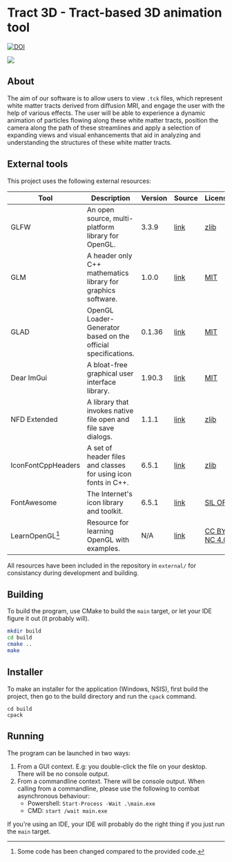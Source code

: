 # Tract 3D - Tract-based 3D animation tool

[![DOI](https://zenodo.org/badge/759514608.svg)](https://zenodo.org/doi/10.5281/zenodo.10928272)

[<img src="https://imgur.com/0K4xL5T.png">](https://youtube.com/watch?v=c3KDAMpXADE)

## About

The aim of our software is to allow users to view `.tck` files, which represent white matter tracts
derived from diffusion MRI, and engage the user with the help of various effects.
The user will be able to experience a dynamic animation of particles flowing along these white matter
tracts, position the camera along the path of these streamlines and apply a selection of expanding views and
visual enhancements that aid in analyzing and understanding the structures of these white matter tracts.

## External tools

This project uses the following external resources:

| Tool               | Description                                                    | Version | Source                                                    | License                                                                       |
|--------------------|----------------------------------------------------------------|---------|-----------------------------------------------------------|-------------------------------------------------------------------------------|
| GLFW               | An open source, multi-platform library for OpenGL.             | 3.3.9   | [link](https://www.glfw.org/)                             | [zlib](https://www.glfw.org/license.html)                                     |
| GLM                | A header only C++ mathematics library for graphics software.   | 1.0.0   | [link](https://github.com/g-truc/glm)                     | [MIT](https://github.com/g-truc/glm?tab=License-1-ov-file)                    |
| GLAD               | OpenGL Loader-Generator based on the official specifications.  | 0.1.36  | [link](https://glad.dav1d.de/)                            | [MIT](https://github.com/Dav1dde/glad?tab=License-1-ov-file#readme)           |
| Dear ImGui         | A bloat-free graphical user interface library.                 | 1.90.3  | [link](https://github.com/ocornut/imgui)                  | [MIT](https://github.com/ocornut/imgui?tab=MIT-1-ov-file#readme)              |
| NFD Extended       | A library that invokes native file open and file save dialogs. | 1.1.1   | [link](https://github.com/btzy/nativefiledialog-extended) | [zlib](https://github.com/btzy/nativefiledialog-extended/blob/master/LICENSE) |
| IconFontCppHeaders | A set of header files and classes for using icon fonts in C++. | 6.5.1   | [link](https://github.com/juliettef/IconFontCppHeaders)   | [zlib](https://github.com/juliettef/IconFontCppHeaders/blob/main/licence.txt) |
| FontAwesome        | The Internet's icon library and toolkit.                       | 6.5.1   | [link](https://github.com/FortAwesome/Font-Awesome)       | [SIL OFL](https://github.com/FortAwesome/Font-Awesome/blob/6.x/LICENSE.txt)   |
| LearnOpenGL[^1]    | Resource for learning OpenGL with examples.                    | N/A     | [link](https://learnopengl.com/)                          | [CC BY-NC 4.0](https://creativecommons.org/licenses/by-nc/4.0/legalcode)      |

[^1]: Some code has been changed compared to the provided code.

All resources have been included in the repository in `external/` for consistancy during development and building.

## Building

To build the program, use CMake to build the `main` target, or let your IDE figure it out (it probably will).

```bash
mkdir build
cd build
cmake ..
make
```

## Installer

To make an installer for the application (Windows, NSIS), first build the project, then go to the build directory and
run the `cpack` command.

```
cd build
cpack
```

## Running

The program can be launched in two ways:

1. From a GUI context. E.g: you double-click the file on your desktop. There will be no console output.
2. From a commandline context. There will be console output. When calling from a commandline, please use the following
   to combat asynchronous behaviour:
    - Powershell: `Start-Process -Wait .\main.exe`
    - CMD: `start /wait main.exe`

If you're using an IDE, your IDE will probably do the right thing if you just run the `main` target.
